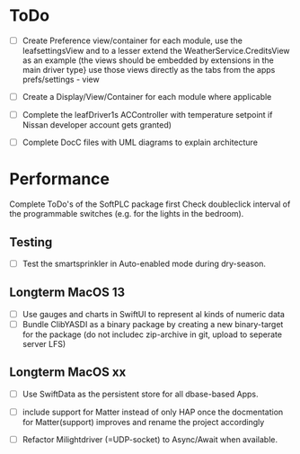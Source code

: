 # ToDo

- [ ] Create Preference view/container for each module,
use the leafsettingsView and to a lesser extend the WeatherService.CreditsView as an example (the views should be embedded by extensions in the main driver type}
use those views directly as the tabs from the apps prefs/settings - view

- [ ] Create a Display/View/Container for each module where applicable

- [ ] Complete the leafDriver1s ACController with temperature setpoint if Nissan developer account gets granted)
- [ ] Complete DocC files with UML diagrams to explain architecture


# Performance
Complete ToDo's of the SoftPLC package first
Check doubleclick interval of the programmable switches (e.g. for the lights in the bedroom).


## Testing
- [ ] Test the smartsprinkler in Auto-enabled mode during dry-season.

## Longterm MacOS 13
- [ ] Use gauges and charts in SwiftUI to represent al kinds of numeric data
- [ ] Bundle ClibYASDI as a binary package by creating a new binary-target for the package (do not includec zip-archive in git, upload to seperate server LFS)

## Longterm MacOS xx
- [ ] Use SwiftData as the persistent store for all dbase-based Apps.

- [ ] include support for Matter instead of only HAP once the docmentation for Matter(support) improves and rename the project accordingly
- [ ] Refactor Milightdriver (=UDP-socket) to Async/Await when available.

